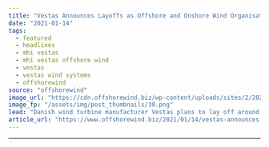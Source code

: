```yaml
---
title: "Vestas Announces Layoffs as Offshore and Onshore Wind Organisations Integrate"
date: "2021-01-14"
tags: 
  - featured
  - headlines
  - mhi vestas
  - mhi vestas offshore wind
  - vestas
  - vestas wind systems
  - offshorewind
source: "offshorewind"
image_url: "https://cdn.offshorewind.biz/wp-content/uploads/sites/2/2021/01/14083004/Vestas-to-Lay-Off-220-in-Drive-to-Integrate-Offshore-and-Onshore-Wind.png"
image_fp: "/assets/img/post_thumbnails/30.png"
lead: "Danish wind turbine manufacturer Vestas plans to lay off around 220 people in the"
article_url: "https://www.offshorewind.biz/2021/01/14/vestas-announces-layoffs-as-offshore-and-onshore-wind-divisions-integrate/"
---
```


---
